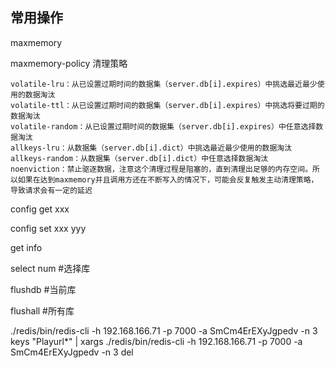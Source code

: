 ## 常用操作

maxmemory

maxmemory-policy 清理策略

```
volatile-lru：从已设置过期时间的数据集（server.db[i].expires）中挑选最近最少使用的数据淘汰
volatile-ttl：从已设置过期时间的数据集（server.db[i].expires）中挑选将要过期的数据淘汰
volatile-random：从已设置过期时间的数据集（server.db[i].expires）中任意选择数据淘汰
allkeys-lru：从数据集（server.db[i].dict）中挑选最近最少使用的数据淘汰
allkeys-random：从数据集（server.db[i].dict）中任意选择数据淘汰
noenviction：禁止驱逐数据，注意这个清理过程是阻塞的，直到清理出足够的内存空间。所以如果在达到maxmemory并且调用方还在不断写入的情况下，可能会反复触发主动清理策略，导致请求会有一定的延迟
```

config get xxx

config set xxx yyy

get info

select num #选择库

flushdb #当前库

flushall #所有库





./redis/bin/redis-cli -h 192.168.166.71 -p 7000 -a SmCm4ErEXyJgpedv -n 3 keys "Playurl*" | xargs ./redis/bin/redis-cli -h 192.168.166.71 -p 7000 -a SmCm4ErEXyJgpedv -n 3 del
